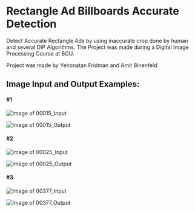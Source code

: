 # Rectangle Ad Billboards Accurate Detection
 Detect Accurate Rectangle Ads by using inaccurate crop done by human and several DIP Algorithms. The Project was made during a Digital Image Processing Course at BGU.
 
 Project was made by Yehonatan Fridman and Amit Binenfeld.
 

## Image Input and Output Examples:

#### #1

![Image of 00015_Input](https://github.com/amitbin20/Rectangle-Ad-Billboards-Accurate-Detection/blob/master/Image%20Crop%20Examples/Img_00015_Input.png)

![Image of 00015_Output](https://github.com/amitbin20/Rectangle-Ad-Billboards-Accurate-Detection/blob/master/Image%20Crop%20Examples/Img_00015_Output.png)

#### #2

![Image of 00025_Input](https://github.com/amitbin20/Rectangle-Ad-Billboards-Accurate-Detection/blob/master/Image%20Crop%20Examples/Img_00025_Input.png)

![Image of 00025_Output](https://github.com/amitbin20/Rectangle-Ad-Billboards-Accurate-Detection/blob/master/Image%20Crop%20Examples/Img_00025_Output.png)

#### #3

![Image of 00377_Input](https://github.com/amitbin20/Rectangle-Ad-Billboards-Accurate-Detection/blob/master/Image%20Crop%20Examples/Img_00377_Input.png)

![Image of 00377_Output](https://github.com/amitbin20/Rectangle-Ad-Billboards-Accurate-Detection/blob/master/Image%20Crop%20Examples/Img_00377_Output.png)
